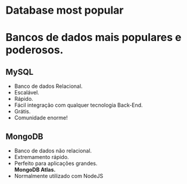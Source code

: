 # Database most popular
# Bancos de dados mais populares e poderosos.

## MySQL

* Banco de dados Relacional.
* Escalável.
* Rápido.
* Fácil integração com qualquer tecnologia Back-End.
* Grátis.
* Comunidade enorme!

## MongoDB

* Banco de dados não relacional.
* Extremamento rápido.
* Perfeito para aplicações grandes.<br>
<b>MongoDB Atlas.</b>
* Normalmente utilizado com NodeJS
